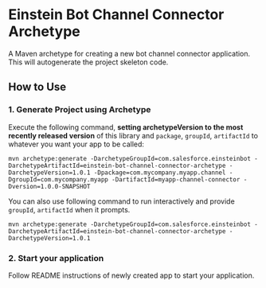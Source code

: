 # Einstein Bot Channel Connector Archetype

A Maven archetype for creating a new bot channel connector application. This will autogenerate the project skeleton code.

## How to Use

### 1. Generate Project using Archetype

Execute the following command, **setting archetypeVersion to the most recently released version** of this library and `package`, `groupId`, `artifactId` to whatever you want your app to be called:

```
mvn archetype:generate -DarchetypeGroupId=com.salesforce.einsteinbot -DarchetypeArtifactId=einstein-bot-channel-connector-archetype -DarchetypeVersion=1.0.1 -Dpackage=com.mycompany.myapp.channel -DgroupId=com.mycompany.myapp -DartifactId=myapp-channel-connector -Dversion=1.0.0-SNAPSHOT
```

You can also use following command to run interactively and provide `groupId`, `artifactId` when it prompts.

```
mvn archetype:generate -DarchetypeGroupId=com.salesforce.einsteinbot -DarchetypeArtifactId=einstein-bot-channel-connector-archetype -DarchetypeVersion=1.0.1
```

### 2. Start your application

Follow README instructions of newly created app to start your application.